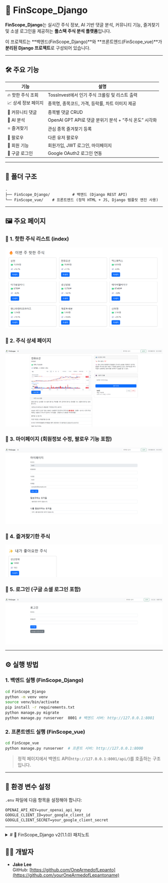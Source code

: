 # 📘 FinScope_Django

**FinScope_Django**는 실시간 주식 정보, AI 기반 댓글 분석, 커뮤니티 기능, 즐겨찾기 및 소셜 로그인을 제공하는
**풀스택 주식 분석 플랫폼**입니다.

이 프로젝트는 **백엔드(FinScope_Django)**와 **프론트엔드(FinScope_vue)**가 **분리된 Django 프로젝트**로 구성되어 있습니다.

---

## 🛠️ 주요 기능

| 기능 | 설명 |
|------|------|
| 🔥 핫한 주식 조회 | TossInvest에서 인기 주식 크롤링 및 리스트 출력 |
| 📈 상세 정보 페이지 | 종목명, 종목코드, 가격, 등락률, 차트 이미지 제공 |
| 💬 커뮤니티 댓글 | 종목별 댓글 CRUD |
| 🤖 AI 분석 | OpenAI GPT API로 댓글 분위기 분석 + “주식 온도” 시각화 |
| ⭐ 즐겨찾기 | 관심 종목 즐겨찾기 등록 |
| 👥 팔로우 | 다른 유저 팔로우 |
| 🔐 회원 기능 | 회원가입, JWT 로그인, 마이페이지 |
| 🔗 구글 로그인 | Google OAuth2 로그인 연동 |

---

## 📂 폴더 구조

```
.
├── FinScope_Django/          # 백엔드 (Django REST API)
└── FinScope_vue/    # 프론트엔드 (정적 HTML + JS, Django 템플릿 엔진 사용)
```

---

## 🖼️ 주요 페이지

### 🔻 1. 핫한 주식 리스트 (index)
![index](./images/index.png)

### 🔻 2. 주식 상세 페이지
![detail](./images/detail.png)

### 🔻 3. 마이페이지 (회원정보 수정, 팔로우 기능 포함)
![mypage](./images/mypage.png)

### 🔻 4. 즐겨찾기한 주식
![favorites](./images/favorite.png)

### 🔻 5. 로그인 (구글 소셜 로그인 포함)
![login](./images/login.png)

---

## ⚙️ 실행 방법

### 1. 백엔드 실행 (FinScope_Django)

```bash
cd FinScope_Django
python -m venv venv
source venv/bin/activate
pip install -r requirements.txt
python manage.py migrate
python manage.py runserver  8001 # 백엔드 서버: http://127.0.0.1:8001
```

### 2. 프론트엔드 실행 (FinScope_vue)

```bash
cd FinScope_vue
python manage.py runserver  # 프론트 서버: http://127.0.0.1:8000
```

> 정적 페이지에서 백엔드 API(`http://127.0.0.1:8001/api/`)를 호출하는 구조입니다.

---

## 🔑 환경 변수 설정

`.env` 파일에 다음 항목을 설정해야 합니다:

```
OPENAI_API_KEY=your_openai_api_key
GOOGLE_CLIENT_ID=your_google_client_id
GOOGLE_CLIENT_SECRET=your_google_client_secret
```

---

<details>
<summary># 🚀 FinScope_Django v2(1.1.0) 패치노트</summary>

## 📌 주요 변경 사항
- **API 구조 리팩터링**: API 모듈화 및 코드 구조 개선
  - 모든 API 요청 및 응답 로직을 모듈화하여 유지보수성 향상
  - 백엔드 코드에서 API 로직을 분리하여 가독성 및 확장성 강화

- **프론트엔드 코드 리팩터링**
  - JS 파일 모듈화로 코드 가독성 개선
  - API 호출 로직을 전역 관리로 통합
  - 스타일링 최적화 및 불필요한 CSS 제거

- **README 업데이트**
  - 프로젝트 소개 및 주요 기능 설명 추가
  - 실행 방법 명확히 개선
  - 폴더 구조 설명 추가

## ✅ 버그 수정
- 외국 주식이 검색되지 않던 문제 수정

## 🚀 성능 개선
- API 응답 속도 최적화

## ⚡ 차기 업데이트 예정
- 사용자 개인화 추천 시스템 개선
- 소셜 로그인 보안 강화
- 다크 모드 지원
</details>

## 🧑‍💻 개발자

- **Jake Lee**  
  GitHub: [https://github.com/OneArmedofLepanto](https://github.com/yourOneArmedofLepantoname)

